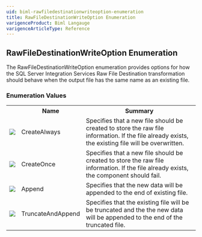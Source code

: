 ```yaml
---
uid: biml-rawfiledestinationwriteoption-enumeration
title: RawFileDestinationWriteOption Enumeration
varigenceProduct: Biml Langauge
varigenceArticleType: Reference
---
```


## RawFileDestinationWriteOption Enumeration<div class="LanguageSummary"><div class ="SummaryItem">The RawFileDestinationWriteOption enumeration provides options for how the SQL Server Integration Services Raw File Destination transformation should behave when the output file has the same name as an existing file.</div></div><div class="EnumValueGroup">### Enumeration Values<table id="EnumValue" class="MemberList"><tbody><tr><th class="MemberTypeIconColumnHeader">&nbsp;</th><th class="MemberNameColumnHeader">Name</th><th class="MemberSummaryColumnHeader">Summary</th></tr><tr class="cd0"><td align="center" class="MemberTypeIcon"><img src="enumValue.png"></img></td><td class="MemberName">CreateAlways</td><td class="MemberSummary"><div class ="SummaryItem">Specifies that a new file should be created to store the raw file information.  If the file already exists, the existing file will be overwritten.</div></td></tr><tr class="cd1"><td align="center" class="MemberTypeIcon"><img src="enumValue.png"></img></td><td class="MemberName">CreateOnce</td><td class="MemberSummary"><div class ="SummaryItem">Specifies that a new file should be created to store the raw file information.  If the file already exists, the component should fail.</div></td></tr><tr class="cd0"><td align="center" class="MemberTypeIcon"><img src="enumValue.png"></img></td><td class="MemberName">Append</td><td class="MemberSummary"><div class ="SummaryItem">Specifies that the new data will be appended to the end of existing file.</div></td></tr><tr class="cd1"><td align="center" class="MemberTypeIcon"><img src="enumValue.png"></img></td><td class="MemberName">TruncateAndAppend</td><td class="MemberSummary"><div class ="SummaryItem">Specifies that the existing file will be be truncated and the the new data will be appended to the end of the truncated file.</div></td></tr></tbody></table></div>